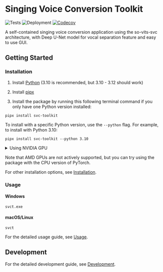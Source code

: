 # Singing Voice Conversion Toolkit

![Tests](https://github.com/jljl1337/svc-toolkit/actions/workflows/tests.yml/badge.svg)
![Deployment](https://github.com/jljl1337/svc-toolkit/actions/workflows/deployments.yml/badge.svg)
[![Codecov](https://codecov.io/gh/jljl1337/svc-toolkit/graph/badge.svg?token=QBM6OLIG00)](https://codecov.io/gh/jljl1337/svc-toolkit)

A self-contained singing voice conversion application using the so-vits-svc architecture, 
with Deep U-Net model for vocal separation feature and easy to use GUI.

## Getting Started

### Installation

1. Install [Python](https://www.python.org/downloads/) (3.10 is recommended, but 3.10 - 3.12 should work)

2. Install [pipx](https://pipx.pypa.io/stable/installation/)

3. Install the package by running this following terminal command if you only have one Python version installed:

```
pipx install svc-toolkit
```

To install with a specific Python version, use the `--python` flag. For example, to install with Python 3.10:

```
pipx install svc-toolkit --python 3.10
```

<details>
<summary>Using NVIDIA GPU</summary>

To use the package with NVIDIA GPU, you need to upgrade the following dependencies:

```
pipx inject svc-toolkit torch==2.1.1 torchaudio==2.1.1 --pip-args="-U" --index-url https://download.pytorch.org/whl/cu121
```

</details>

Note that AMD GPUs are not actively supported, but you can try using the package with the CPU version of PyTorch.

For other installation options, see [Installation](https://jljl1337.github.io/svc-toolkit/installation/).

### Usage

#### Windows

```
svct.exe
```

#### macOS/Linux

```
svct
```

For the detailed usage guide, see [Usage](https://jljl1337.github.io/svc-toolkit/usage/).

## Development

For the detailed development guide, see [Development](https://jljl1337.github.io/svc-toolkit/development/).